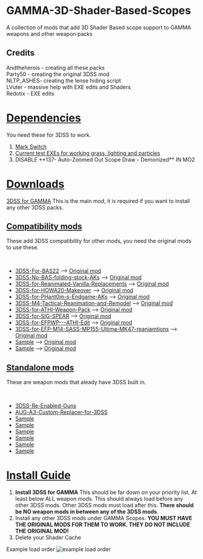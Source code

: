 # GAMMA-3D-Shader-Based-Scopes
A collection of mods that add 3D Shader Based scope support to GAMMA weapons and other weapon packs

<h2>Credits</h2>
Andtheherois - creating all these packs<br/>
Party50 - creating the original 3DSS mod<br/>
NLTP_ASHES- creating the lense hiding script<br/>
LVuter - massive help with EXE edits and Shaders<br/>
Redotix - EXE edits<br/>

<h1><u> Dependencies </u></h1>
You need these for 3DSS to work.
<ol>
  <li><a href="https://drive.google.com/file/d/19tHFE6SD6_5X1XCRTlLXL08MrbXfzWf3/view?usp=drive_link">Mark Switch</a></li>
  <li><a href="https://github.com/Redotix/xray-monolith/releases">Current test EXEs for working grass, lighting and particles</a></li>
  <li>DISABLE **137- Auto-Zoomed Out Scope Draw - Demonized** IN MO2</li>
</ol>

<h1><u> Downloads </u></h1>

  <a href="https://github.com/Redotix/3DSS-for-GAMMA/releases">3DSS for GAMMA</a>
  This is the main mod, it is required if you want to install any other 3DSS packs.

<h2><u>Compatibility mods</u></h2>
<p>These add 3DSS compatibility for other mods, you need the original mods to use these.</p><br />
<ul>
  <li><a href="https://github.com/andtheherois/3DSS-For-BAS22/releases">3DSS-For-BAS22</a> --> <a href="https://github.com/andtheherois/3DSS-For-BAS22/blob/main/README.md">Original mod</a></li>
  <li><a href="https://github.com/andtheherois/3DSS-No-BAS-folding-stock-AKs/releases">3DSS-No-BAS-folding-stock-AKs</a> --> <a href="https://github.com/andtheherois/3DSS-No-BAS-folding-stock-AKs/blob/main/README.md">Original mod</a></li>
  <li><a href="https://github.com/andtheherois/3DSS-for-Reanimated-Vanilla-Replacements/releases">3DSS-for-Reanimated-Vanilla-Replacements</a> --> <a href="https://github.com/andtheherois/3DSS-for-Reanimated-Vanilla-Replacements/blob/main/README.md">Original mod</a></li>
  <li><a href="https://github.com/andtheherois/3DSS-for-HOWA20-Makeover/releases">3DSS-for-HOWA20-Makeover</a> --> <a href="https://github.com/andtheherois/3DSS-for-HOWA20-Makeover/blob/main/README.md">Original mod</a></li>
  <li><a href="https://github.com/andtheherois/3DSS-for-Phant0m-s-Endgame-AKs/releases">3DSS-for-PHant0m-s-Endgame-AKs</a> --> <a href="https://github.com/andtheherois/3DSS-for-Phant0m-s-Endgame-AKs/blob/main/README.md">Original mod</a></li>
  <li><a href="https://github.com/andtheherois/3DSS-M4-Tactical-Reanimation-and-Remodel/releases">3DSS-M4-Tactical-Reanimation-and-Remodel</a> --> <a href="https://github.com/andtheherois/3DSS-M4-Tactical-Reanimation-and-Remodel/blob/main/README.md">Original mod</a></li>
  <li><a href="https://github.com/andtheherois/3DSS-for-ATHI-Weapon-Pack/releases">3DSS-for-ATHI-Weapon-Pack</a> --> <a href="https://github.com/andtheherois/3DSS-for-ATHI-Weapon-Pack/blob/main/README.md">Original mod</a></li>
  <li><a href="https://github.com/andtheherois/3DSS-for-SIG-SPEAR/releases">3DSS-for-SIG-SPEAR</a> --> <a href="https://github.com/andtheherois/3DSS-for-SIG-SPEAR/blob/main/README.md">Original mod</a></li>
  <li><a href="https://github.com/andtheherois/3DSS-for-EFPWP---ATHI-Edit/releases">3DSS-for-EFPWP---ATHI-Edit</a> --> <a href="https://github.com/andtheherois/3DSS-for-EFPWP---ATHI-Edit/blob/main/README.md">Original mod</a></li>
  <li><a href="https://github.com/andtheherois/3DSS-for-EFP-M14-SASS-MP155-Ultima-MK47-reaniamtions/releases">3DSS-for-EFP-M14-SASS-MP155-Ultima-MK47-reaniamtions</a> --> <a href="https://github.com/andtheherois/3DSS-for-EFP-M14-SASS-MP155-Ultima-MK47-reaniamtions/blob/main/README.md">Original mod</a></li>
  <li><a href="">Sample</a> --> <a href="">Original mod</a></li>
  <li><a href="">Sample</a> --> <a href="">Original mod</a></li>
</ul>

<h2><u>Standalone mods</u></h2>
<p></p>These are weapon mods that aleady have 3DSS built in.</p><br />
<ul>
  <li><a href="https://github.com/andtheherois/3DSS-Re-Enabled-Guns/releases">3DSS-Re-Enabled-Guns</a></li>
  <li><a href="https://github.com/andtheherois/AUG-A3-Custom-Replacer-for-3DSS/releases">AUG-A3-Custom-Replacer-for-3DSS</a></li>
  <li><a href="">Sample</a></li>
  <li><a href="">Sample</a></li>
  <li><a href="">Sample</a></li>
  <li><a href="">Sample</a></li>
  <li><a href="">Sample</a></li>
  <li><a href="">Sample</a></li>
</ul>

<h1><u> Install Guide </u></h1>

<ol>
  <li><b>Install 3DSS for GAMMA</b> This should be far down on your priority list. At least below ALL weapon mods. This should always load before any other 3DSS mods. Other 3DSS mods must load after this. <b>There should be NO weapon mods in between any of the 3DSS mods.</b></li>
  <li>Install any other 3DSS mods under GAMMA Scopes. <b>YOU MUST HAVE THE ORIGINAL MODS FOR THEM TO WORK. THEY DO NOT INCLUDE THE ORIGINAL MOD!</b></li>
  <li>Delete your Shader Cache</li>
</ol>

Example load order
<img src="https://media.discordapp.net/attachments/1219433143069708299/1246981623577051237/image.png?ex=66814d62&is=667ffbe2&hm=b9949931935d2835150d2e193d8fc41e395f81e85d3aa373c02d9dea4229c5b4&=&format=webp&quality=lossless" alt="example load order">
